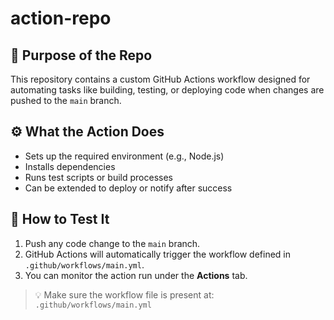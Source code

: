 # action-repo

## 📌 Purpose of the Repo
This repository contains a custom GitHub Actions workflow designed for automating tasks like building, testing, or deploying code when changes are pushed to the `main` branch.

## ⚙️ What the Action Does
- Sets up the required environment (e.g., Node.js)
- Installs dependencies
- Runs test scripts or build processes
- Can be extended to deploy or notify after success

## 🧪 How to Test It
1. Push any code change to the `main` branch.
2. GitHub Actions will automatically trigger the workflow defined in `.github/workflows/main.yml`.
3. You can monitor the action run under the **Actions** tab.

> 💡 Make sure the workflow file is present at:  
> `.github/workflows/main.yml`
